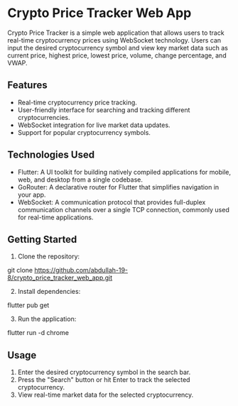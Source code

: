 # Crypto Price Tracker Web App

Crypto Price Tracker is a simple web application that allows users to track real-time cryptocurrency prices using WebSocket technology. Users can input the desired cryptocurrency symbol and view key market data such as current price, highest price, lowest price, volume, change percentage, and VWAP.

## Features
- Real-time cryptocurrency price tracking.
- User-friendly interface for searching and tracking different cryptocurrencies.
- WebSocket integration for live market data updates.
- Support for popular cryptocurrency symbols.

## Technologies Used

- Flutter: A UI toolkit for building natively compiled applications for mobile, web, and desktop from a single codebase.
- GoRouter: A declarative router for Flutter that simplifies navigation in your app.
- WebSocket: A communication protocol that provides full-duplex communication channels over a single TCP connection, commonly used for real-time applications.

## Getting Started

1. Clone the repository:

git clone https://github.com/abdullah-19-8/crypto_price_tracker_web_app.git

2. Install dependencies:

flutter pub get

3. Run the application:

flutter run -d chrome

## Usage

1. Enter the desired cryptocurrency symbol in the search bar.
2. Press the "Search" button or hit Enter to track the selected cryptocurrency.
3. View real-time market data for the selected cryptocurrency.